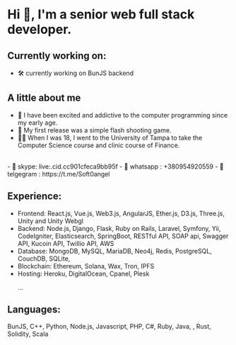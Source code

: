 # Hi 👋, I'm a senior web full stack developer.
## Currently working on:
- 🛠 currently working on BunJS backend
## A little about me
- 👀 I have been excited and addictive to the computer programming since my early age.
- 🚀 My first release was a simple flash shooting game.
- 👨‍🎓 When I was 18, I went to the University of Tampa to take the Computer Science course and clinic course of Finance.
<br/>
- 🤝 skype: live:.cid.cc901cfeca9bb95f
- 🤝 whatsapp : +380954920559
- 🤝 telgegram : https://t.me/Soft0angel
<br/>

## Experience:
<ul>
	<li>Frontend: React.js, Vue.js, Web3.js, AngularJS, Ether.js, D3.js, Three.js, Unity and Unity Webgl</li>
	<li>Backend: Node.js, Django, Flask, Ruby on Rails, Laravel, Symfony, Yii, CodeIgniter, Elasticsearch, SpringBoot, RESTful API, SOAP api, Swagger API, Kucoin API, Twillio API, AWS</li>
	<li>Database: MongoDB, MySQL, MariaDB, Neo4j, Redis, PostgreSQL, CouchDB, SQLite,</li>
	<li>Blockchain: Ethereum, Solana, Wax, Tron, IPFS</li>
	<li>Hosting: Heroku, DigitalOcean, Cpanel, Plesk</li>
	<p>...</p>
</ul>

## Languages:
BunJS, C++, Python, Node.js, Javascript, PHP, C#, Ruby, Java, , Rust, Solidity, Scala
<!--
**softBelle/softBelle** is a ✨ _special_ ✨ repository because its `README.md` (this file) appears on your GitHub profile.

Here are some ideas to get you started:

- 🔭 I’m currently working on ...
- 🌱 I’m currently learning ...
- 👯 I’m looking to collaborate on ...
- 🤔 I’m looking for help with ...
- 💬 Ask me about ...
- 📫 How to reach me: ...
- 😄 Pronouns: ...
- ⚡ Fun fact: ...
-->